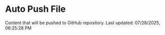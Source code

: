 # Auto Push File

Content that will be pushed to GitHub repository.
Last updated: 07/28/2025, 06:25:28 PM
